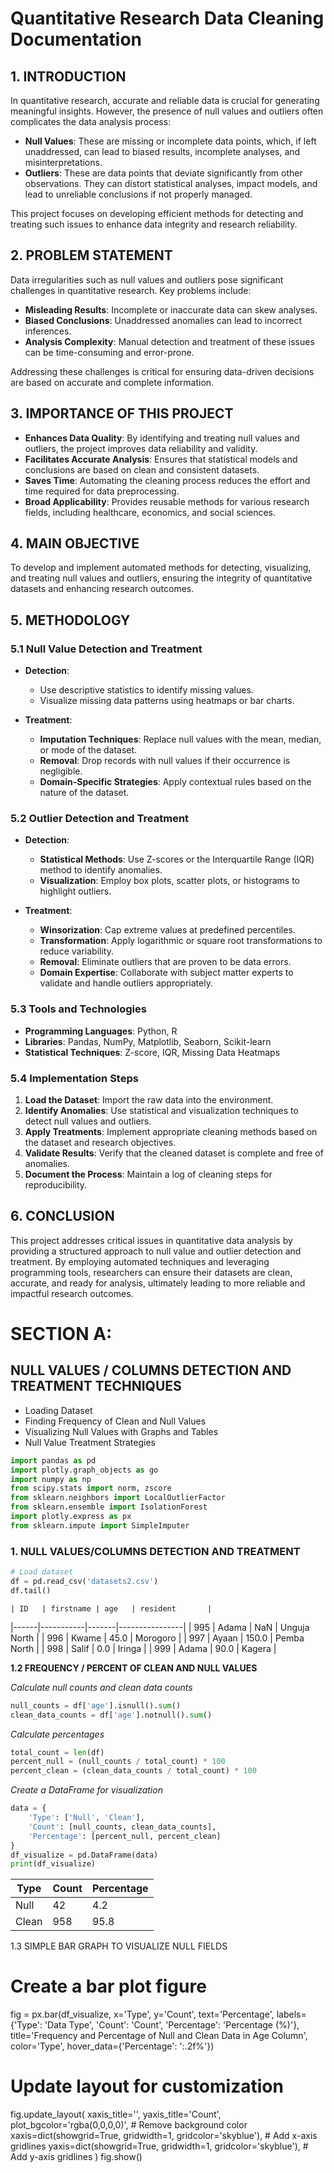 # Quantitative Research Data Cleaning Documentation

## 1. INTRODUCTION

In quantitative research, accurate and reliable data is crucial for generating meaningful insights. However, the presence of null values and outliers often complicates the data analysis process:

- **Null Values**: These are missing or incomplete data points, which, if left unaddressed, can lead to biased results, incomplete analyses, and misinterpretations.
- **Outliers**: These are data points that deviate significantly from other observations. They can distort statistical analyses, impact models, and lead to unreliable conclusions if not properly managed.

This project focuses on developing efficient methods for detecting and treating such issues to enhance data integrity and research reliability.

## 2. PROBLEM STATEMENT

Data irregularities such as null values and outliers pose significant challenges in quantitative research. Key problems include:

- **Misleading Results**: Incomplete or inaccurate data can skew analyses.
- **Biased Conclusions**: Unaddressed anomalies can lead to incorrect inferences.
- **Analysis Complexity**: Manual detection and treatment of these issues can be time-consuming and error-prone.

Addressing these challenges is critical for ensuring data-driven decisions are based on accurate and complete information.

## 3. IMPORTANCE OF THIS PROJECT

- **Enhances Data Quality**: By identifying and treating null values and outliers, the project improves data reliability and validity.
- **Facilitates Accurate Analysis**: Ensures that statistical models and conclusions are based on clean and consistent datasets.
- **Saves Time**: Automating the cleaning process reduces the effort and time required for data preprocessing.
- **Broad Applicability**: Provides reusable methods for various research fields, including healthcare, economics, and social sciences.

## 4. MAIN OBJECTIVE

To develop and implement automated methods for detecting, visualizing, and treating null values and outliers, ensuring the integrity of quantitative datasets and enhancing research outcomes.

## 5. METHODOLOGY

### 5.1 Null Value Detection and Treatment

- **Detection**:
  - Use descriptive statistics to identify missing values.
  - Visualize missing data patterns using heatmaps or bar charts.

- **Treatment**:
  - **Imputation Techniques**: Replace null values with the mean, median, or mode of the dataset.
  - **Removal**: Drop records with null values if their occurrence is negligible.
  - **Domain-Specific Strategies**: Apply contextual rules based on the nature of the dataset.

### 5.2 Outlier Detection and Treatment

- **Detection**:
  - **Statistical Methods**: Use Z-scores or the Interquartile Range (IQR) method to identify anomalies.
  - **Visualization**: Employ box plots, scatter plots, or histograms to highlight outliers.

- **Treatment**:
  - **Winsorization**: Cap extreme values at predefined percentiles.
  - **Transformation**: Apply logarithmic or square root transformations to reduce variability.
  - **Removal**: Eliminate outliers that are proven to be data errors.
  - **Domain Expertise**: Collaborate with subject matter experts to validate and handle outliers appropriately.

### 5.3 Tools and Technologies

- **Programming Languages**: Python, R
- **Libraries**: Pandas, NumPy, Matplotlib, Seaborn, Scikit-learn
- **Statistical Techniques**: Z-score, IQR, Missing Data Heatmaps

### 5.4 Implementation Steps

1. **Load the Dataset**: Import the raw data into the environment.
2. **Identify Anomalies**: Use statistical and visualization techniques to detect null values and outliers.
3. **Apply Treatments**: Implement appropriate cleaning methods based on the dataset and research objectives.
4. **Validate Results**: Verify that the cleaned dataset is complete and free of anomalies.
5. **Document the Process**: Maintain a log of cleaning steps for reproducibility.

## 6. CONCLUSION

This project addresses critical issues in quantitative data analysis by providing a structured approach to null value and outlier detection and treatment. By employing automated techniques and leveraging programming tools, researchers can ensure their datasets are clean, accurate, and ready for analysis, ultimately leading to more reliable and impactful research outcomes.

# SECTION A:

## NULL VALUES / COLUMNS DETECTION AND TREATMENT TECHNIQUES

- Loading Dataset
- Finding Frequency of Clean and Null Values
- Visualizing Null Values with Graphs and Tables
- Null Value Treatment Strategies


```python 
import pandas as pd
import plotly.graph_objects as go
import numpy as np
from scipy.stats import norm, zscore
from sklearn.neighbors import LocalOutlierFactor
from sklearn.ensemble import IsolationForest
import plotly.express as px
from sklearn.impute import SimpleImputer

```
### 1. NULL VALUES/COLUMNS DETECTION AND TREATMENT

```python 
# Load dataset
df = pd.read_csv('datasets2.csv')
df.tail()
```
	| ID   | firstname | age   | resident       |
|------|-----------|-------|----------------|
| 995  | Adama     | NaN   | Unguja North   |
| 996  | Kwame     | 45.0  | Morogoro       |
| 997  | Ayaan     | 150.0 | Pemba North    |
| 998  | Salif     | 0.0   | Iringa         |
| 999  | Adama     | 90.0  | Kagera         |

**1.2 FREQUENCY / PERCENT OF CLEAN AND NULL VALUES**

_Calculate null counts and clean data counts_

```python
null_counts = df['age'].isnull().sum()
clean_data_counts = df['age'].notnull().sum()
```
_Calculate percentages_

```python
total_count = len(df)
percent_null = (null_counts / total_count) * 100
percent_clean = (clean_data_counts / total_count) * 100
```
_Create a DataFrame for visualization_

```python
data = {
    'Type': ['Null', 'Clean'],
    'Count': [null_counts, clean_data_counts],
    'Percentage': [percent_null, percent_clean]
}
df_visualize = pd.DataFrame(data)
print(df_visualize)
```

| Type  | Count | Percentage |
|-------|-------|------------|
| Null  | 42    | 4.2        |
| Clean | 958   | 95.8       |


1.3 SIMPLE BAR GRAPH TO VISUALIZE NULL FIELDS

# Create a bar plot figure
fig = px.bar(df_visualize, x='Type', y='Count', text='Percentage',
             labels={'Type': 'Data Type', 'Count': 'Count', 'Percentage': 'Percentage (%)'},
             title='Frequency and Percentage of Null and Clean Data in Age Column',
             color='Type',
             hover_data={'Percentage': ':.2f%'})
​
# Update layout for customization
fig.update_layout(
    xaxis_title='',
    yaxis_title='Count',
    plot_bgcolor='rgba(0,0,0,0)',  # Remove background color
    xaxis=dict(showgrid=True, gridwidth=1, gridcolor='skyblue'),  # Add x-axis gridlines
    yaxis=dict(showgrid=True, gridwidth=1, gridcolor='skyblue'),  # Add y-axis gridlines
)
fig.show()